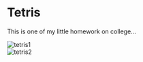 # Tetris

This is one of my little homework on college...

![tetris1](https://user-images.githubusercontent.com/96992535/179990106-62f51aae-a97f-4f33-9909-05760e723fcd.PNG)<br/>
![tetris2](https://user-images.githubusercontent.com/96992535/179990145-752e2542-8ef7-430e-8bec-5cef0166f046.PNG)
